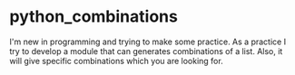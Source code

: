 # python_combinations
I'm new in programming and trying to make some practice. As a practice I try to develop a module that can generates combinations of a list. Also, it will give specific combinations which you are looking for. 
